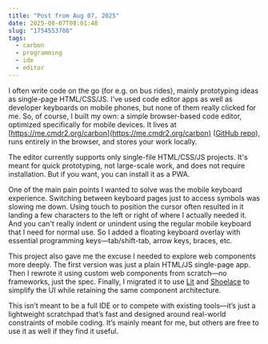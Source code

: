 ```yaml
---
title: "Post from Aug 07, 2025"
date: 2025-08-07T08:01:48
slug: "1754553708"
tags:
  - carbon
  - programming
  - ide
  - editor
---
```

I often write code on the go (for e.g. on bus rides), mainly prototyping ideas as single-page HTML/CSS/JS. I’ve used code editor apps as well as developer keyboards on mobile phones, but none of them really clicked for me. So, of course, I built my own: a simple browser-based code editor, optimized specifically for mobile devices. It lives at [https://me.cmdr2.org/carbon](https://me.cmdr2.org/carbon) ([GitHub repo](https://github.com/cmdr2/carbon)), runs entirely in the browser, and stores your work locally.

The editor currently supports only single-file HTML/CSS/JS projects. It's meant for quick prototyping, not large-scale work, and does not require installation. But if you want, you can install it as a PWA.

One of the main pain points I wanted to solve was the mobile keyboard experience. Switching between keyboard pages just to access symbols was slowing me down. Using touch to position the cursor often resulted in it landing a few characters to the left or right of where I actually needed it. And you can't really indent or unindent using the regular mobile keyboard that I need for normal use. So I added a floating keyboard overlay with essential programming keys—tab/shift-tab, arrow keys, braces, etc.

This project also gave me the excuse I needed to explore web components more deeply. The first version was just a plain HTML/JS single-page app. Then I rewrote it using custom web components from scratch—no frameworks, just the spec. Finally, I migrated it to use [Lit](https://lit.dev) and [Shoelace](https://shoelace.style/) to simplify the UI while retaining the same component architecture.

This isn’t meant to be a full IDE or to compete with existing tools—it’s just a lightweight scratchpad that’s fast and designed around real-world constraints of mobile coding. It’s mainly meant for me, but others are free to use it as well if they find it useful.
